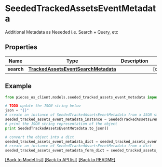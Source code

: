 # SeededTrackedAssetsEventMetadata

Additional Metadata as Neeeded i.e. Search + Query, etc

## Properties
Name | Type | Description | Notes
------------ | ------------- | ------------- | -------------
**search** | [**TrackedAssetsEventSearchMetadata**](TrackedAssetsEventSearchMetadata.md) |  | [optional] 

## Example

```python
from pieces_os_client.models.seeded_tracked_assets_event_metadata import SeededTrackedAssetsEventMetadata

# TODO update the JSON string below
json = "{}"
# create an instance of SeededTrackedAssetsEventMetadata from a JSON string
seeded_tracked_assets_event_metadata_instance = SeededTrackedAssetsEventMetadata.from_json(json)
# print the JSON string representation of the object
print SeededTrackedAssetsEventMetadata.to_json()

# convert the object into a dict
seeded_tracked_assets_event_metadata_dict = seeded_tracked_assets_event_metadata_instance.to_dict()
# create an instance of SeededTrackedAssetsEventMetadata from a dict
seeded_tracked_assets_event_metadata_form_dict = seeded_tracked_assets_event_metadata.from_dict(seeded_tracked_assets_event_metadata_dict)
```
[[Back to Model list]](../README.md#documentation-for-models) [[Back to API list]](../README.md#documentation-for-api-endpoints) [[Back to README]](../README.md)



